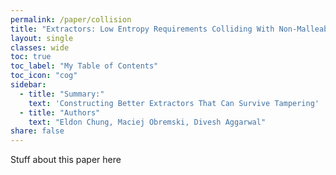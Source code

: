 ```yaml
---
permalink: /paper/collision
title: "Extractors: Low Entropy Requirements Colliding With Non-Malleability"
layout: single
classes: wide
toc: true
toc_label: "My Table of Contents"
toc_icon: "cog"
sidebar:
  - title: "Summary:"
    text: 'Constructing Better Extractors That Can Survive Tampering'
  - title: "Authors"
    text: "Eldon Chung, Maciej Obremski, Divesh Aggarwal"
share: false
---
```


Stuff about this paper here
